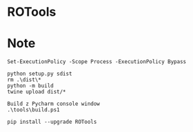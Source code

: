 # ROTools



# Note
```
Set-ExecutionPolicy -Scope Process -ExecutionPolicy Bypass 
```

```
python setup.py sdist
rm .\dist\* 
python -m build
twine upload dist/*
```

```
Build z Pycharm console window
.\tools\build.ps1

```

```
pip install --upgrade ROTools
```


